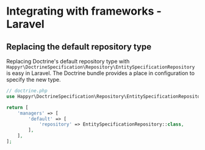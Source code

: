 # Integrating with frameworks - Laravel

## Replacing the default repository type

Replacing Doctrine's default repository type with `Happyr\DoctrineSpecification\Repository\EntitySpecificationRepository`
is easy in Laravel. The Doctrine bundle provides a place in configuration to specify the new type.

```php
// doctrine.php
use Happyr\DoctrineSpecification\Repository\EntitySpecificationRepository;

return [
    'managers' => [
        'default' => [
            'repository' => EntitySpecificationRepository::class,
        ],
    ],
];
```
